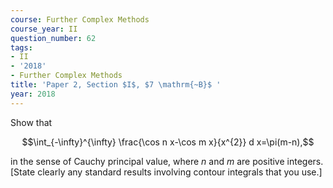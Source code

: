 ```yaml
---
course: Further Complex Methods
course_year: II
question_number: 62
tags:
- II
- '2018'
- Further Complex Methods
title: 'Paper 2, Section $I$, $7 \mathrm{~B}$ '
year: 2018
---
```




Show that

$$\int_{-\infty}^{\infty} \frac{\cos n x-\cos m x}{x^{2}} d x=\pi(m-n),$$

in the sense of Cauchy principal value, where $n$ and $m$ are positive integers. [State clearly any standard results involving contour integrals that you use.]